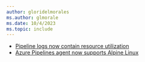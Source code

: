 ```yaml
---
author: gloridelmorales
ms.author: glmorale
ms.date: 10/4/2023
ms.topic: include
---
```


- [Pipeline logs now contain resource utilization](#pipeline-logs-now-contain-resource-utilization)
- [Azure Pipelines agent now supports Alpine Linux](#azure-pipelines-agent-now-supports-alpine-linux)